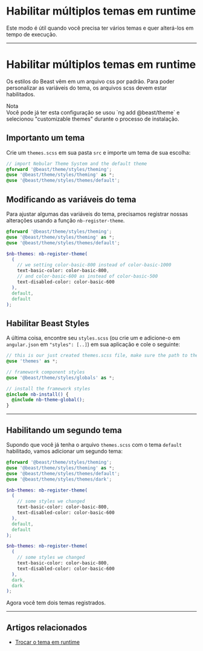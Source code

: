 # Habilitar múltiplos temas em runtime

Este modo é útil quando você precisa ter vários temas e quer alterá-los em tempo de execução.

<hr>

# Habilitar múltiplos temas em runtime

Os estilos do Beast vêm em um arquivo css por padrão. Para poder personalizar as variáveis do tema, os arquivos scss devem estar habilitados.

<div class="note note-info section-end">
  <div class="note-title">Nota</div>
  <div class="note-body">
    Você pode já ter esta configuração se usou `ng add @beast/theme` e selecionou "customizable themes" durante o processo de instalação.
  </div>
</div>

## Importanto um tema

Crie um `themes.scss` em sua pasta `src` e importe um tema de sua escolha:

```scss
// import Nebular Theme System and the default theme
@forward '@beast/theme/styles/theming';
@use '@beast/theme/styles/theming' as *;
@use '@beast/theme/styles/themes/default';
```

## Modificando as variáveis do tema

Para ajustar algumas das variáveis do tema, precisamos registrar nossas alterações usando a função `nb-register-theme`.

```scss
@forward '@beast/theme/styles/theming';
@use '@beast/theme/styles/theming' as *;
@use '@beast/theme/styles/themes/default';

$nb-themes: nb-register-theme(
  (
    // we setting color-basic-800 instead of color-basic-1000
    text-basic-color: color-basic-800,
    // and color-basic-600 as instead of color-basic-500
    text-disabled-color: color-basic-600
  ),
  default,
  default
);
```

## Habilitar Beast Styles

A última coisa, encontre seu `styles.scss` (ou crie um e adicione-o em `angular.json` em `"styles": [..]`) em sua aplicação e cole o seguinte:

```scss
// this is our just created themes.scss file, make sure the path to the file is correct
@use 'themes' as *;

// framework component styles
@use '@beast/theme/styles/globals' as *;

// install the framework styles
@include nb-install() {
  @include nb-theme-global();
}
```

<hr>

## Habilitando um segundo tema

Supondo que você já tenha o arquivo `themes.scss` com o tema `default` habilitado, vamos adicionar um segundo tema:

```scss
@forward '@beast/theme/styles/theming';
@use '@beast/theme/styles/theming' as *;
@use '@beast/theme/styles/themes/default';
@use '@beast/theme/styles/themes/dark';

$nb-themes: nb-register-theme(
  (
    // some styles we changed
    text-basic-color: color-basic-800,
    text-disabled-color: color-basic-600
  ),
  default,
  default
);

$nb-themes: nb-register-theme(
  (
    // some styles we changed
    text-basic-color: color-basic-800,
    text-disabled-color: color-basic-600
  ),
  dark,
  dark
);
```

Agora você tem dois temas registrados.

<hr>

## Artigos relacionados

- [Trocar o tema em runtime](docs/guias/trocar-tema--angular)
